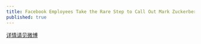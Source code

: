 ```yaml
---
title: Facebook Employees Take the Rare Step to Call Out Mark Zuckerberg
published: true
---
```


[详情请见微博](https://weibo.com/7431190221/J4LzgebYS?from=page_1005057431190221_profile&wvr=6&mod=weibotime)
